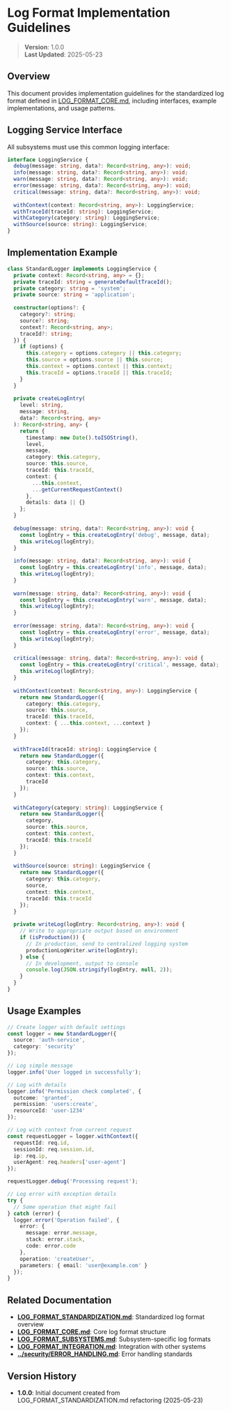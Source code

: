 
# Log Format Implementation Guidelines

> **Version**: 1.0.0  
> **Last Updated**: 2025-05-23

## Overview

This document provides implementation guidelines for the standardized log format defined in [LOG_FORMAT_CORE.md](LOG_FORMAT_CORE.md), including interfaces, example implementations, and usage patterns.

## Logging Service Interface

All subsystems must use this common logging interface:

```typescript
interface LoggingService {
  debug(message: string, data?: Record<string, any>): void;
  info(message: string, data?: Record<string, any>): void;
  warn(message: string, data?: Record<string, any>): void;
  error(message: string, data?: Record<string, any>): void;
  critical(message: string, data?: Record<string, any>): void;
  
  withContext(context: Record<string, any>): LoggingService;
  withTraceId(traceId: string): LoggingService;
  withCategory(category: string): LoggingService;
  withSource(source: string): LoggingService;
}
```

## Implementation Example

```typescript
class StandardLogger implements LoggingService {
  private context: Record<string, any> = {};
  private traceId: string = generateDefaultTraceId();
  private category: string = 'system';
  private source: string = 'application';
  
  constructor(options?: {
    category?: string;
    source?: string;
    context?: Record<string, any>;
    traceId?: string;
  }) {
    if (options) {
      this.category = options.category || this.category;
      this.source = options.source || this.source;
      this.context = options.context || this.context;
      this.traceId = options.traceId || this.traceId;
    }
  }
  
  private createLogEntry(
    level: string,
    message: string,
    data?: Record<string, any>
  ): Record<string, any> {
    return {
      timestamp: new Date().toISOString(),
      level,
      message,
      category: this.category,
      source: this.source,
      traceId: this.traceId,
      context: {
        ...this.context,
        ...getCurrentRequestContext()
      },
      details: data || {}
    };
  }
  
  debug(message: string, data?: Record<string, any>): void {
    const logEntry = this.createLogEntry('debug', message, data);
    this.writeLog(logEntry);
  }
  
  info(message: string, data?: Record<string, any>): void {
    const logEntry = this.createLogEntry('info', message, data);
    this.writeLog(logEntry);
  }
  
  warn(message: string, data?: Record<string, any>): void {
    const logEntry = this.createLogEntry('warn', message, data);
    this.writeLog(logEntry);
  }
  
  error(message: string, data?: Record<string, any>): void {
    const logEntry = this.createLogEntry('error', message, data);
    this.writeLog(logEntry);
  }
  
  critical(message: string, data?: Record<string, any>): void {
    const logEntry = this.createLogEntry('critical', message, data);
    this.writeLog(logEntry);
  }
  
  withContext(context: Record<string, any>): LoggingService {
    return new StandardLogger({
      category: this.category,
      source: this.source,
      traceId: this.traceId,
      context: { ...this.context, ...context }
    });
  }
  
  withTraceId(traceId: string): LoggingService {
    return new StandardLogger({
      category: this.category,
      source: this.source,
      context: this.context,
      traceId
    });
  }
  
  withCategory(category: string): LoggingService {
    return new StandardLogger({
      category,
      source: this.source,
      context: this.context,
      traceId: this.traceId
    });
  }
  
  withSource(source: string): LoggingService {
    return new StandardLogger({
      category: this.category,
      source,
      context: this.context,
      traceId: this.traceId
    });
  }
  
  private writeLog(logEntry: Record<string, any>): void {
    // Write to appropriate output based on environment
    if (isProduction()) {
      // In production, send to centralized logging system
      productionLogWriter.write(logEntry);
    } else {
      // In development, output to console
      console.log(JSON.stringify(logEntry, null, 2));
    }
  }
}
```

## Usage Examples

```typescript
// Create logger with default settings
const logger = new StandardLogger({
  source: 'auth-service',
  category: 'security'
});

// Log simple message
logger.info('User logged in successfully');

// Log with details
logger.info('Permission check completed', {
  outcome: 'granted',
  permission: 'users:create',
  resourceId: 'user-1234'
});

// Log with context from current request
const requestLogger = logger.withContext({
  requestId: req.id,
  sessionId: req.session.id,
  ip: req.ip,
  userAgent: req.headers['user-agent']
});

requestLogger.debug('Processing request');

// Log error with exception details
try {
  // Some operation that might fail
} catch (error) {
  logger.error('Operation failed', {
    error: {
      message: error.message,
      stack: error.stack,
      code: error.code
    },
    operation: 'createUser',
    parameters: { email: 'user@example.com' }
  });
}
```

## Related Documentation

- **[LOG_FORMAT_STANDARDIZATION.md](LOG_FORMAT_STANDARDIZATION.md)**: Standardized log format overview
- **[LOG_FORMAT_CORE.md](LOG_FORMAT_CORE.md)**: Core log format structure
- **[LOG_FORMAT_SUBSYSTEMS.md](LOG_FORMAT_SUBSYSTEMS.md)**: Subsystem-specific log formats
- **[LOG_FORMAT_INTEGRATION.md](LOG_FORMAT_INTEGRATION.md)**: Integration with other systems
- **[../security/ERROR_HANDLING.md](../security/ERROR_HANDLING.md)**: Error handling standards

## Version History

- **1.0.0**: Initial document created from LOG_FORMAT_STANDARDIZATION.md refactoring (2025-05-23)
